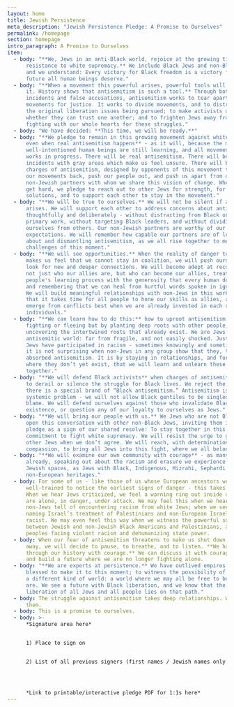 ```yaml
---
layout: home
title: Jewish Persistence
meta_description: "Jewish Persistence Pledge: A Promise to Ourselves"
permalink: /homepage
section: homepage
intro_paragraph: A Promise to Ourselves
item:
  - body: "**We, Jews in an anti-Black world, rejoice at the growing tide of Black
      resistance to white supremacy.** We include Black Jews and non-Black Jews,
      and we understand: Every victory for Black freedom is a victory for the
      future all human beings deserve."
  - body: "**When a movement this powerful arises, powerful tools will arise to stop
      it. History shows that antisemitism is such a tool.** Through both real
      incidents and false accusations, antisemitism works to tear apart
      movements for justice. It works to divide movements, and to distract from
      the original liberation issues being pursued; to make activists question
      whether they can trust one another; and to frighten Jews away from
      fighting with our whole hearts for these struggles."
  - body: "We have decided: **This time, we will be ready.**"
  - body: "**We pledge to remain in this growing movement against white supremacy,
      even when real antisemitism happens** - as it will, because the most
      well-intentioned human beings are still learning, and all movements are
      works in progress. There will be real antisemitism. There will be
      incidents with gray areas which make us feel unsure. There will be false
      charges of antisemitism, designed by opponents of this movement to push
      our movements back, push our people out, and push us apart from our
      non-Jewish partners with whom we share this vision of change. When things
      get hard, we pledge to reach out to other Jews for strength, for creative
      solutions, and to support each other to stay in the movement."
  - body: "**We will be true to ourselves.** We will not be silent if antisemitism
      arises. We will support each other to address concerns about antisemitism
      thoughtfully and deliberately - without distracting from Black organizers’
      primary work, without targeting Black leaders, and without dividing
      ourselves from others. Our non-Jewish partners are worthy of our highest
      expectations. We will remember how capable our partners are of learning
      about and dismantling antisemitism, as we all rise together to meet the
      challenges of this moment."
  - body: "**We will see opportunities.** When the reality of danger to Jews today
      makes us feel that we cannot stay in coalition, we will push ourselves to
      look for new and deeper connections. We will become adept at recognizing
      not just who our allies are, but who can become our allies, treating other
      people's learning process with the generosity that every human deserves,
      and remembering that we can heal from hurtful words spoken in ignorance.
      We will build meaningful relationships with non-Jews in this work, knowing
      that it takes time for all people to hone our skills as allies, and we
      emerge from conflicts best when we are already invested in each other as
      individuals."
  - body: "**We can learn how to do this:** how to uproot antisemitism not by
      fighting or fleeing but by planting deep roots with other people, and
      uncovering the intertwined roots that already exist. We are Jews in an
      antisemitic world: far from fragile, and not easily shocked. Just as white
      Jews have participated in racism - sometimes knowingly and sometimes not -
      it is not surprising when non-Jews in any group show that they, too, have
      absorbed antisemitism. It is by staying in relationships, and forging them
      where they don’t yet exist, that we will learn and unlearn these things
      together."
  - body: "**We will defend Black activists** when charges of antisemitism are used
      to derail or silence the struggle for Black lives. We reject the idea that
      there is a special brand of “Black antisemitism.” Antisemitism is a
      systemic problem - we will not allow Black gentiles to be singled out for
      blame. We will defend ourselves against those who invalidate Black Jews’
      existence, or question any of our loyalty to ourselves as Jews."
  - body: "**We will bring our people with us.** We Jews who are not Black pledge to
      open this conversation with other non-Black Jews, inviting them into this
      pledge as a sign of our shared resolve: To stay together in this long-term
      commitment to fight white supremacy. We will resist the urge to give up on
      other Jews when we don’t agree. We will reach, with determination and
      compassion, to bring all Jews into this fight, where we all belong."
  - body: "**We will examine our own community with courage** - as many of us do
      already, speaking out about the racism and erasure we experience in many
      Jewish spaces, as Jews with Black, Indigenous, Mizrahi, Sephardi and
      non-European heritages."
  - body: For some of us - like those of us whose European ancestors were
      well-trained to notice the earliest signs of danger - this takes practice.
      When we hear Jews criticized, we feel a warning ring out inside us that we
      are alone, in danger, under attack. We may feel this when we hear Black
      non-Jews tell of encountering racism from white Jews; when we see people
      naming Israel’s treatment of Palestinians and non-European Israelis as
      racist. We may even feel this way when we witness the powerful solidarity
      between Jewish and non-Jewish Black Americans and Palestinians, as two
      peoples facing violent racism and dehumanizing state power.
  - body: When our fear of antisemitism threatens to make us shut down and turn
      away, we will decide to pause, to breathe, and to listen. **We have lived
      through our history with courage.** We can discuss it with courage too,
      and build a future where we are no longer fighting alone.
  - body: "**We are experts at persistence.** We have outlived empires. We have been
      blessed to make it to this moment; to witness the possibility of building
      a different kind of world: a world where we may all be free to be who we
      are. We see a future with Black liberation, and we know that the
      liberation of all Jews and all people lies on that path."
  - body: The struggle against antisemitism takes deep relationships. We will build
      them.
  - body: This is a promise to ourselves.
  - body: >-
      *Signature area here*


      1) Place to sign on


      2) List of all previous signers (first names / Jewish names only - no organizations listed; see FAQs for more info)




      *Link to printable/interactive pledge PDF for 1:1s here*
---
```

